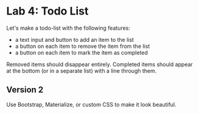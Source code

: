 
# Lab 4: Todo List

Let's make a todo-list with the following features:

- a text input and button to add an item to the list
- a button on each item to remove the item from the list
- a button on each item to mark the item as completed

Removed items should disappear entirely. Completed items should appear at the bottom (or in a separate list) with a line through them.

## Version 2

Use Bootstrap, Materialize, or custom CSS to make it look beautiful.
